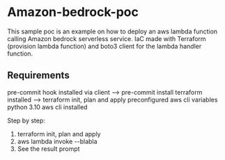 # Amazon-bedrock-poc
<!-- BEGIN_TF_DOCS -->
This sample poc is an example on how to deploy an aws lambda function calling Amazon bedrock serverless service.
IaC made with Terraform (provision lambda function) and boto3 client for the lambda handler function.


## Requirements

pre-commit hook installed via client --> pre-commit install
terraform installed --> terraform init, plan and apply
preconfigured aws cli variables
python 3.10
aws cli installed

Step by step:
1. terraform init, plan and apply
2. aws lambda invoke --blabla
3. See the result prompt

<!-- END_TF_DOCS -->
